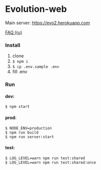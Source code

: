 # Evolution-web

Main server: https://evo2.herokuapp.com

[FAQ (ru)](faq-ru.md)

### Install
1. clone
1. ```$ npm i```
1. ```$ cp .env.sample .env```
1. fill .env

### Run

#### dev:
```
$ npm start
```

#### prod:
```
$ NODE_ENV=production
$ npm run build
$ npm run server:start
```

#### test:
```
$ LOG_LEVEL=warn npm run test:shared
$ LOG_LEVEL=warn npm run test:shared:once
```

